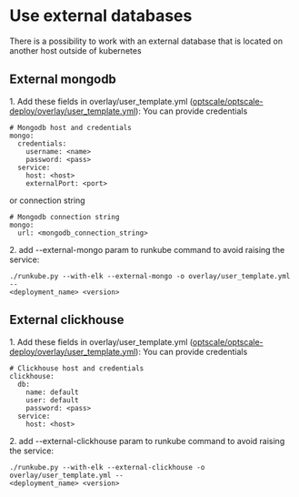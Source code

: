 # Use external databases
There is a possibility to work with an external database that is located on 
another host outside of kubernetes

## External mongodb
1\. Add these fields in overlay/user_template.yml ([optscale/optscale-deploy/overlay/user_template.yml](../optscale-deploy/overlay/user_template.yml)):
You can provide credentials
```
# Mongodb host and credentials
mongo:
  credentials:
    username: <name>
    password: <pass>
  service:
    host: <host>
    externalPort: <port>
```
or connection string
```
# Mongodb connection string
mongo:
  url: <mongodb_connection_string>
```

2\. add --external-mongo param to runkube command to avoid raising the service:

```
./runkube.py --with-elk --external-mongo -o overlay/user_template.yml -- 
<deployment_name> <version>
```

## External clickhouse
1\. Add these fields in overlay/user_template.yml ([optscale/optscale-deploy/overlay/user_template.yml](../optscale-deploy/overlay/user_template.yml)):
You can provide credentials
```
# Clickhouse host and credentials
clickhouse:
  db:
    name: default
    user: default
    password: <pass>
  service:
    host: <host>
```

2\. add --external-clickhouse param to runkube command to avoid raising the 
service:

```
./runkube.py --with-elk --external-clickhouse -o overlay/user_template.yml -- 
<deployment_name> <version>
```

